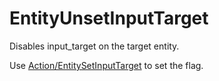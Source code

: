 # EntityUnsetInputTarget

Disables input\_target on the target entity.

Use [Action/EntitySetInputTarget](./Action/EntitySetInputTarget) to set
the flag.
